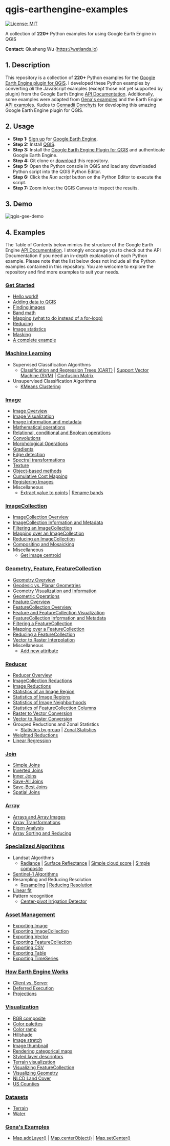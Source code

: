 # qgis-earthengine-examples

[![License: MIT](https://img.shields.io/badge/License-MIT-yellow.svg)](https://opensource.org/licenses/MIT)

A collection of **220+** Python examples for using Google Earth Engine in QGIS

**Contact:** Qiusheng Wu (https://wetlands.io)

## 1. Description

This repository is a collection of **220+** Python examples for the [Google Earth Engine plugin for QGIS](https://github.com/gee-community/qgis-earthengine-plugin). I developed these Python examples by converting *all* the JavaScript examples (except those not yet supported by plugin) from the Google Earth Engine [API Documentation](https://developers.google.com/earth-engine/). Additionally, some examples were adapted from [Gena's examples](https://github.com/gee-community/qgis-earthengine-plugin/tree/master/examples) and the Earth Engine [API examples](https://github.com/google/earthengine-api/tree/master/python/examples). Kudos to [Gennadii Donchyts](https://github.com/gena) for developing this amazing Google Earth Engine plugin for QGIS.

## 2. Usage

* **Step 1:** [Sign up](https://earthengine.google.com/signup/) for [Google Earth Engine](https://earthengine.google.com/).
* **Step 2:** Install [QGIS](https://qgis.org/).
* **Step 3:** Install the [Google Earth Engine Plugin for QGIS](https://gee-community.github.io/qgis-earthengine-plugin/) and authenticate Google Earth Engine.
* **Step 4:** Git clone or [download](https://github.com/giswqs/qgis-earthengine-examples/archive/master.zip) this repository.
* **Step 5:** Open the Python console in QGIS and load any downloaded Python script into the QGIS Python Editor.
* **Step 6:** Click the *Run script* button on the Python Editor to execute the script.
* **Step 7:** Zoom in/out the QGIS Canvas to inspect the results.

## 3. Demo

![qgis-gee-demo](https://i.imgur.com/OuWQlsF.gif)

## 4. Examples

The Table of Contents below mimics the structure of the Google Earth Engine [API Documentation](https://developers.google.com/earth-engine). I strongly encourage you to check out the API Documentation if you need an in-depth explanation of each Python example. Please note that the list below does not include all the Python examples contained in this repository. You are welcome to explore the repository and find more examples to suit your needs. 

### [Get Started](https://github.com/giswqs/qgis-earthengine-examples/tree/master/GetStarted)

* [Hello world!](https://github.com/giswqs/qgis-earthengine-examples/blob/master/GetStarted/01_hello_world.py)
* [Adding data to QGIS](https://github.com/giswqs/qgis-earthengine-examples/blob/master/GetStarted/02_adding_data_to_qgis.py)
* [Finding images](https://github.com/giswqs/qgis-earthengine-examples/blob/master/GetStarted/03_finding_images.py)
* [Band math](https://github.com/giswqs/qgis-earthengine-examples/blob/master/GetStarted/04_band_math.py)
* [Mapping (what to do instead of a for-loop)](https://github.com/giswqs/qgis-earthengine-examples/blob/master/GetStarted/05_map_function.py)
* [Reducing](https://github.com/giswqs/qgis-earthengine-examples/blob/master/GetStarted/06_reducing.py)
* [Image statistics](https://github.com/giswqs/qgis-earthengine-examples/blob/master/GetStarted/07_image_statistics.py)
* [Masking](https://github.com/giswqs/qgis-earthengine-examples/blob/master/GetStarted/08_masking.py)
* [A complete example](https://github.com/giswqs/qgis-earthengine-examples/blob/master/GetStarted/09_a_complete_example.py)

### [Machine Learning](https://github.com/giswqs/qgis-earthengine-examples/tree/master/MachineLearning)

* Supervised Classification Algorithms
  * [Classification and Regression Trees (CART)](https://github.com/giswqs/qgis-earthengine-examples/blob/master/MachineLearning/cart_classifier.py) | [Support Vector Machine (SVM)](https://github.com/giswqs/qgis-earthengine-examples/blob/master/MachineLearning/svm_classifier.py) | [Confusion Matrix](https://github.com/giswqs/qgis-earthengine-examples/blob/master/MachineLearning/confusion_matrix.py)
* Unsupervised Classification Algorithms
  * [KMeans Clustering](https://github.com/giswqs/qgis-earthengine-examples/blob/master/MachineLearning/clustering.py)

### [Image](https://github.com/giswqs/qgis-earthengine-examples/tree/master/Image)

* [Image Overview](https://github.com/giswqs/qgis-earthengine-examples/blob/master/Image/image_overview.py)
* [Image Visualization](https://github.com/giswqs/qgis-earthengine-examples/blob/master/Image/image_vis.py)
* [Image information and metadata](https://github.com/giswqs/qgis-earthengine-examples/blob/master/Image/image_metadata.py)
* [Mathematical operations](https://github.com/giswqs/qgis-earthengine-examples/blob/master/Image/band_math.py)
* [Relational, conditional and Boolean operations](https://github.com/giswqs/qgis-earthengine-examples/blob/master/Image/conditional_operations.py)
* [Convolutions](https://github.com/giswqs/qgis-earthengine-examples/blob/master/Image/convolutions.py)
* [Morphological Operations](https://github.com/giswqs/qgis-earthengine-examples/blob/master/Image/morphological_operations.py)
* [Gradients](https://github.com/giswqs/qgis-earthengine-examples/blob/master/Image/gradients.py)
* [Edge detection](https://github.com/giswqs/qgis-earthengine-examples/blob/master/Image/edge_detection.py)
* [Spectral transformations](https://github.com/giswqs/qgis-earthengine-examples/blob/master/Image/spectral_unmixing.py)
* [Texture](https://github.com/giswqs/qgis-earthengine-examples/blob/master/Image/texture.py)
* [Object-based methods](https://github.com/giswqs/qgis-earthengine-examples/blob/master/Image/object_based.py)
* [Cumulative Cost Mapping](https://github.com/giswqs/qgis-earthengine-examples/blob/master/Image/cumulative_cost_mapping.py)
* [Registering Images](https://github.com/giswqs/qgis-earthengine-examples/blob/master/Image/image_displacement.py)
* Miscellaneous
  * [Extract value to points](https://github.com/giswqs/qgis-earthengine-examples/blob/master/Image/extract_value_to_points.py) | [Rename bands](https://github.com/giswqs/qgis-earthengine-examples/tree/master/Image/rename_bands.py)

### [ImageCollection](https://github.com/giswqs/qgis-earthengine-examples/tree/master/ImageCollection)

* [ImageCollection Overview](https://github.com/giswqs/qgis-earthengine-examples/blob/master/ImageCollection/overview.py)
* [ImageCollection Information and Metadata](https://github.com/giswqs/qgis-earthengine-examples/blob/master/ImageCollection/metadata.py)
* [Filtering an ImageCollection](https://github.com/giswqs/qgis-earthengine-examples/blob/master/ImageCollection/filtering_collection.py)
* [Mapping over an ImageCollection](https://github.com/giswqs/qgis-earthengine-examples/blob/master/ImageCollection/map_function.py)
* [Reducing an ImageCollection](https://github.com/giswqs/qgis-earthengine-examples/blob/master/ImageCollection/reducing_collection.py)
* [Compositing and Mosaicking](https://github.com/giswqs/qgis-earthengine-examples/blob/master/ImageCollection/mosaicking.py)
* Miscellaneous
  * [Get image centroid](https://github.com/giswqs/qgis-earthengine-examples/tree/master/ImageCollection/get_image_centroid.py)

### [Geometry, Feature, FeatureCollection](https://github.com/giswqs/qgis-earthengine-examples/tree/master/FeatureCollection)

* [Geometry Overview](https://github.com/giswqs/qgis-earthengine-examples/blob/master/FeatureCollection/creating_feature.py)
* [Geodesic vs. Planar Geometries](https://github.com/giswqs/qgis-earthengine-examples/blob/master/Visualization/visualizing_geometries.py)
* [Geometry Visualization and Information](https://github.com/giswqs/qgis-earthengine-examples/blob/master/Visualization/visualizing_geometries.py)
* [Geometric Operations](https://github.com/giswqs/qgis-earthengine-examples/blob/master/FeatureCollection/geometric_operations.py)
* [Feature Overview](https://github.com/giswqs/qgis-earthengine-examples/blob/master/FeatureCollection/creating_feature.py)
* [FeatureCollection Overview](https://github.com/giswqs/qgis-earthengine-examples/blob/master/FeatureCollection/from_polygons.py)
* [Feature and FeatureCollection Visualization](https://github.com/giswqs/qgis-earthengine-examples/blob/master/Visualization/visualizing_feature_collection.py)
* [FeatureCollection Information and Metadata](https://github.com/giswqs/qgis-earthengine-examples/blob/master/FeatureCollection/metadata_aggregation.py)
* [Filtering a FeatureCollection](https://github.com/giswqs/qgis-earthengine-examples/blob/master/FeatureCollection/filtering_feature_collection.py)
* [Mapping over a FeatureCollection](https://github.com/giswqs/qgis-earthengine-examples/blob/master/FeatureCollection/map_function.py)
* [Reducing a FeatureCollection](https://github.com/giswqs/qgis-earthengine-examples/blob/master/FeatureCollection/reducing_feature_collection.py)
* [Vector to Raster Interpolation](https://github.com/giswqs/qgis-earthengine-examples/blob/master/FeatureCollection/idw_interpolation.py)
* Miscellaneous
  * [Add new attribute](https://github.com/giswqs/qgis-earthengine-examples/blob/master/FeatureCollection/add_new_attribute.py)

### [Reducer](https://github.com/giswqs/qgis-earthengine-examples/tree/master/Reducer)

* [Reducer Overview](https://github.com/giswqs/qgis-earthengine-examples/blob/master/Reducer/min_max_reducer.py)
* [ImageCollection Reductions](https://github.com/giswqs/qgis-earthengine-examples/blob/master/Reducer/median_reducer.py)
* [Image Reductions](https://github.com/giswqs/qgis-earthengine-examples/blob/master/Reducer/image_reductions.py)
* [Statistics of an Image Region](https://github.com/giswqs/qgis-earthengine-examples/blob/master/Reducer/stats_of_an_image_region.py)
* [Statistics of Image Regions](https://github.com/giswqs/qgis-earthengine-examples/blob/master/Reducer/stats_of_image_regions.py)
* [Statistics of Image Neighborhoods](https://github.com/giswqs/qgis-earthengine-examples/blob/master/Reducer/stats_of_image_neighborhoods.py)
* [Statistics of FeatureCollection Columns](https://github.com/giswqs/qgis-earthengine-examples/blob/master/Reducer/stats_of_columns.py)
* [Raster to Vector Conversion](https://github.com/giswqs/qgis-earthengine-examples/blob/master/Reducer/convert_raster_to_vector.py)
* [Vector to Raster Conversion](https://github.com/giswqs/qgis-earthengine-examples/blob/master/Reducer/convert_vector_to_raster.py)
* Grouped Reductions and Zonal Statistics
  * [Statistics by group](https://github.com/giswqs/qgis-earthengine-examples/blob/master/Reducer/stats_by_group.py) | [Zonal Statistics](https://github.com/giswqs/qgis-earthengine-examples/blob/master/Reducer/zonal_statistics.py)
* [Weighted Reductions](https://github.com/giswqs/qgis-earthengine-examples/blob/master/Reducer/weighted_reductions.py)
* [Linear Regression](https://github.com/giswqs/qgis-earthengine-examples/blob/master/Reducer/linear_regression.py)

### [Join](https://github.com/giswqs/qgis-earthengine-examples/tree/master/Join)

* [Simple Joins](https://github.com/giswqs/qgis-earthengine-examples/blob/master/Join/simple_joins.py)
* [Inverted Joins](https://github.com/giswqs/qgis-earthengine-examples/blob/master/Join/inverted_joins.py)
* [Inner Joins](https://github.com/giswqs/qgis-earthengine-examples/blob/master/Join/inner_joins.py)
* [Save-All Joins](https://github.com/giswqs/qgis-earthengine-examples/blob/master/Join/save_all_joins.py)
* [Save-Best Joins](https://github.com/giswqs/qgis-earthengine-examples/blob/master/Join/save_best_joins.py)
* [Spatial Joins](https://github.com/giswqs/qgis-earthengine-examples/blob/master/Join/spatial_joins.py)

### [Array](https://github.com/giswqs/qgis-earthengine-examples/tree/master/Array)

* [Arrays and Array Images](https://github.com/giswqs/qgis-earthengine-examples/blob/master/Array/array_images.py)
* [Array Transformations](https://github.com/giswqs/qgis-earthengine-examples/blob/master/Array/array_transformations.py)
* [Eigen Analysis](https://github.com/giswqs/qgis-earthengine-examples/blob/master/Array/eigen_analysis.py)
* [Array Sorting and Reducing](https://github.com/giswqs/qgis-earthengine-examples/blob/master/Array/array_sorting.py)

### [Specialized Algorithms](https://github.com/giswqs/qgis-earthengine-examples/tree/master/Algorithms)

* Landsat Algorithms
  * [Radiance](https://github.com/giswqs/qgis-earthengine-examples/blob/master/Algorithms/landsat_radiance.py) | [Surface Reflectance](https://github.com/giswqs/qgis-earthengine-examples/blob/master/Algorithms/landsat_surface_reflectance.py) | [Simple cloud score](https://github.com/giswqs/qgis-earthengine-examples/blob/master/Algorithms/landsat_cloud_score.py) | [Simple composite](https://github.com/giswqs/qgis-earthengine-examples/blob/master/Algorithms/landsat_simple_composite.py) 
* [Sentinel-1 Algorithms](https://github.com/giswqs/qgis-earthengine-examples/blob/master/Algorithms/sentinel-1_filtering.py)
* Resampling and Reducing Resolution
  * [Resampling](https://github.com/giswqs/qgis-earthengine-examples/blob/master/Algorithms/resampling.py) | [Reducing Resolution](https://github.com/giswqs/qgis-earthengine-examples/blob/master/Algorithms/reduce_resolution.py)
* [Linear fit](https://github.com/giswqs/qgis-earthengine-examples/blob/master/Algorithms/ntl_linear_fit.py)
* Pattern recognition
  * [Center-pivot Irrigation Detector](https://github.com/giswqs/qgis-earthengine-examples/blob/master/Algorithms/center_pivot_irrigation_detector.py)

### [Asset Management](https://github.com/giswqs/qgis-earthengine-examples/tree/master/AssetManagement)

* [Exporting Image](https://github.com/giswqs/qgis-earthengine-examples/blob/master/AssetManagement/export_raster.py)
* [Exporting ImageCollection](https://github.com/giswqs/qgis-earthengine-examples/blob/master/AssetManagement/export_ImageCollection.py)
* [Exporting Vector](https://github.com/giswqs/qgis-earthengine-examples/blob/master/AssetManagement/export_vector.py)
* [Exporting FeatureCollection](https://github.com/giswqs/qgis-earthengine-examples/blob/master/AssetManagement/export_FeatureCollection.py)
* [Exporting CSV](https://github.com/giswqs/qgis-earthengine-examples/blob/master/AssetManagement/export_csv.py)
* [Exporting Table](https://github.com/giswqs/qgis-earthengine-examples/blob/master/AssetManagement/export_table.py)
* [Exporting TimeSeries](https://github.com/giswqs/qgis-earthengine-examples/blob/master/AssetManagement/export_TimeSeries.py)

### [How Earth Engine Works](https://github.com/giswqs/qgis-earthengine-examples/tree/master/HowEarthEngineWorks)

* [Client vs. Server](https://github.com/giswqs/qgis-earthengine-examples/blob/master/HowEarthEngineWorks/ClientVsServer.py)
* [Deferred Execution](https://github.com/giswqs/qgis-earthengine-examples/blob/master/HowEarthEngineWorks/DeferredExecution.py)
* [Projections](https://github.com/giswqs/qgis-earthengine-examples/blob/master/HowEarthEngineWorks/Projections.py)

### [Visualization](https://github.com/giswqs/qgis-earthengine-examples/tree/master/Visualization)

* [RGB composite](https://github.com/giswqs/qgis-earthengine-examples/blob/master/Visualization/image_rgb_composite.py)
* [Color palettes](https://github.com/giswqs/qgis-earthengine-examples/blob/master/Visualization/image_color_palettes.py)
* [Color ramp ](https://github.com/giswqs/qgis-earthengine-examples/blob/master/Visualization/image_color_ramp.py)
* [Hillshade](https://github.com/giswqs/qgis-earthengine-examples/blob/master/Visualization/hillshade.py)
* [Image stretch](https://github.com/giswqs/qgis-earthengine-examples/blob/master/Visualization/image_stretch.py)
* [Image thumbnail](https://github.com/giswqs/qgis-earthengine-examples/blob/master/Visualization/image_thumbanil.py)
* [Rendering categorical maps](https://github.com/giswqs/qgis-earthengine-examples/blob/master/Visualization/rendering_categorical_maps.py)
* [Styled layer descriptors](https://github.com/giswqs/qgis-earthengine-examples/blob/master/Visualization/styled_layer_descriptors.py)
* [Terrain visualization](https://github.com/giswqs/qgis-earthengine-examples/blob/master/Visualization/terrain_visualization.py)
* [Visualizing FeatureCollection](https://github.com/giswqs/qgis-earthengine-examples/blob/master/Visualization/visualizing_feature_collection.py)
* [Visualizing Geometry](https://github.com/giswqs/qgis-earthengine-examples/blob/master/Visualization/visualizing_geometries.py)
* [NLCD Land Cover](https://github.com/giswqs/qgis-earthengine-examples/blob/master/Visualization/nlcd_land_cover.py)
* [US Counties](https://github.com/giswqs/qgis-earthengine-examples/blob/master/Visualization/us_counties.py)

### [Datasets](https://github.com/giswqs/qgis-earthengine-examples/tree/master/Datasets)

* [Terrain](https://github.com/giswqs/qgis-earthengine-examples/tree/master/Datasets/Terrain)
* [Water](https://github.com/giswqs/qgis-earthengine-examples/tree/master/Datasets/Water)

### [Gena's Examples](https://github.com/giswqs/qgis-earthengine-examples/tree/master/Gena)

* [Map.addLayer()](https://github.com/giswqs/qgis-earthengine-examples/blob/master/Gena/map_add_features.py) | [Map.centerObject()](https://github.com/giswqs/qgis-earthengine-examples/blob/master/Gena/map_center_object.py) | [Map.setCenter()](https://github.com/giswqs/qgis-earthengine-examples/blob/master/Gena/map_set_center.py)
